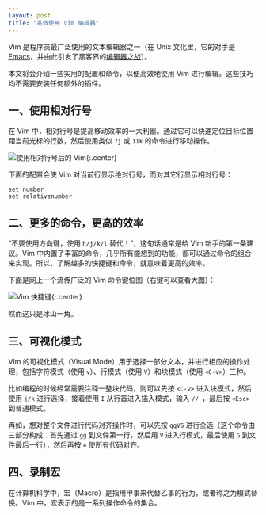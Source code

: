 ```yaml
---
layout: post
title: "高效使用 Vim 编辑器"
---
```


<style>
  .post table th:first-child {
    width: 100px;
  }
</style>


Vim 是程序员最广泛使用的文本编辑器之一（在 Unix 文化里，它的对手是 [Emacs](https://zh.wikipedia.org/wiki/Emacs)，并由此引发了黑客界的[编辑器之战](https://zh.wikipedia.org/wiki/编辑器之战)）。

本文将会介绍一些实用的配置和命令，以便高效地使用 Vim 进行编辑。这些技巧均不需要安装任何额外的插件。

## 一、使用相对行号

在 Vim 中，相对行号是提高移动效率的一大利器。通过它可以快速定位目标位置距当前光标的行数，然后使用类似 `7j` 或 `11k` 的命令进行移动操作。

![使用相对行号后的 Vim](https://infp.github.io/blogimages/vimrc.png){:.center}

下面的配置会使 Vim 对当前行显示绝对行号，而对其它行显示相对行号：

```vim
set number
set relativenumber
```

## 二、更多的命令，更高的效率

“不要使用方向键，使用 `h/j/k/l` 替代！”，这句话通常是给 Vim 新手的第一条建议。Vim 中内置了丰富的命令，几乎所有能想到的功能，都可以通过命令的组合来实现。所以，了解越多的快捷键和命令，就意味着更高的效率。


下面是网上一个流传广泛的 Vim 命令键位图（右键可以查看大图）：

![Vim 快捷键](https://infp.github.io/blogimages/vim-classic.gif){:.center}

然而这只是冰山一角。


## 三、可视化模式

Vim 的可视化模式（Visual Mode）用于选择一部分文本，并进行相应的操作处理，包括字符模式（使用 `v`）、行模式（使用 `V`）和块模式（使用 `<C-v>`）三种。

比如编程的时候经常需要注释一整块代码，则可以先按 `<C-v>` 进入块模式，然后使用 `j/k` 进行选择，接着使用 `I` 从行首进入插入模式，输入 `// `，最后按 `<Esc>` 到普通模式。

再如，想对整个文件进行代码对齐操作时，可以先按 `ggVG` 进行全选（这个命令由三部分构成：首先通过 `gg` 到文件第一行，然后用 `V` 进入行模式，最后使用 `G` 到文件最后一行），然后再按 `=` 使所有代码对齐。

## 四、录制宏

在计算机科学中，宏（Macro）是指用甲事来代替乙事的行为，或者称之为模式替换。Vim 中，宏表示的是一系列操作命令的集合。